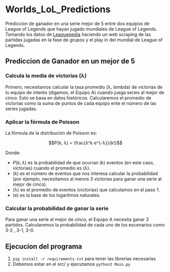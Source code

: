 # Worlds_LoL_Predictions
Prediccion de ganador en una serie mejor de 5 entre dos equipos de League of Legends que hayan jugado mundiales de League of Legends.
Tomando los datos de [Leaguepedia](https://lol.fandom.com/wiki/League_of_Legends_Esports_Wiki) haciendo un web scraping de las partidas jugadas en la fase de grupos y el play in del mundial de League of Legends.

## Prediccion de Ganador en un mejor de 5

### Calcula la media de victorias (λ)
Primero, necesitamos calcular la tasa promedio (λ, lambda) de victorias de tu equipo de interés (digamos, el Equipo A) cuando juega series al mejor de cinco. Esto se basa en datos históricos. Calcularemos el promedio de victorias como la suma de puntos de cada equipo ente el número de las series jugadas.


### Aplicar la fórmula de Poisson
La fórmula de la distribución de Poisson es:
```math
P(k; λ) = \frac{λ^k e^{-λ}}{k!}
```
Donde:
- $P(k; λ)$ es la probabilidad de que ocurran \(k\) eventos (en este caso, victorias) cuando el promedio es \(λ\).
- \(k\) es el número de eventos que nos interesa calcular la probabilidad (por ejemplo, necesitamos al menos 3 victorias para ganar una serie al mejor de cinco).
- \(λ\) es el promedio de eventos (victorias) que calculamos en el paso 1.
- \(e\) es la base de los logaritmos naturales.

### Calcular la probabilidad de ganar la serie
Para ganar una serie al mejor de cinco, el Equipo A necesita ganar  3 partidos. Calcularemos la probabilidad de cada uno de los escenarios como 3-2 , 3-1, 3-0.


## Ejecucion del programa
1. ```pip install -r requirements.txt``` para tener las librerias necesarias
2. Debemos estar en el src/ y ejecutamos ```python3 Main.py```
